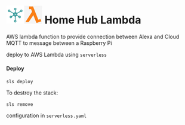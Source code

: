 # <img alt="logo" src="home_hub_logo.svg" height="48" width="48"><img alt="logo" src="amazon-lambda-logo.jpg" height="48" width="48"> Home Hub Lambda

AWS lambda function to provide connection between Alexa and Cloud MQTT to message between a Raspberry Pi

deploy to AWS Lambda using `serverless`  

#### Deploy
```
sls deploy
```
To destroy the stack:
```
sls remove
```
configuration in `serverless.yaml`